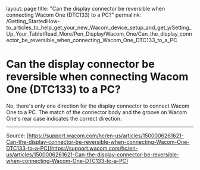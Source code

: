 layout: page
title: "Can the display connector be reversible when connecting Wacom One (DTC133) to a PC?"
permalink: /Getting_StartedHow-to_articles_to_help_get_your_new_Wacom_device_setup_and_get_y/Setting_Up_Your_TabletRead_More/Pen_Display/Wacom_One/Can_the_display_connector_be_reversible_when_connecting_Wacom_One_DTC133_to_a_PC

# Can the display connector be reversible when connecting Wacom One (DTC133) to a PC?

No, there's only one direction for the display connector to connect Wacom One to a PC. The match of the connector body and the groove on Wacom One's rear case indicates the correct direction.

---
Source: [https://support.wacom.com/hc/en-us/articles/1500006261621-Can-the-display-connector-be-reversible-when-connecting-Wacom-One-DTC133-to-a-PC](https://support.wacom.com/hc/en-us/articles/1500006261621-Can-the-display-connector-be-reversible-when-connecting-Wacom-One-DTC133-to-a-PC)
